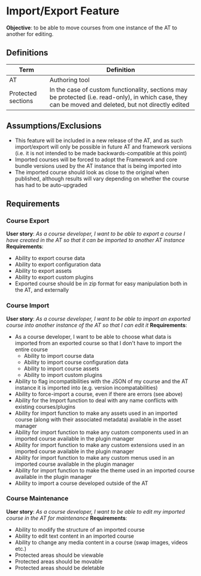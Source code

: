 # Import/Export Feature

**Objective**: to be able to move courses from one instance of the AT to another for editing.

## Definitions
| Term               | Definition |
| ------------------ | ---------- |
| AT                 | Authoring tool |
| Protected sections | In the case of custom functionality, sections may be protected (i.e. read-only), in which case, they can be moved and deleted, but not directly edited |

## Assumptions/Exclusions

- This feature will be included in a new release of the AT, and as such import/export will only be possible in future AT and framework versions (i.e. it is not intended to be made backwards-compatible at this point)
- Imported courses will be forced to adopt the Framework and core bundle versions used by the AT instance that is being imported into
- The imported course should look as close to the original when published, although results will vary depending on whether the course has had to be auto-upgraded

## Requirements

### Course Export

**User story**: *As a course developer, I want to be able to export a course I have created in the AT so that it can be imported to another AT instance*
**Requirements**:
- Ability to export course data
- Ability to export configuration data
- Ability to export assets
- Ability to export custom plugins
- Exported course should be in zip format for easy manipulation both in the AT, and externally

### Course Import

**User story**: *As a course developer, I want to be able to import an exported course into another instance of the AT so that I can edit it*
**Requirements**:
- As a course developer, I want to be able to choose what data is imported from an exported course so that I don't have to import the entire course
    - Ability to import course data
    - Ability to import course configuration data
    - Ability to import course assets
    - Ability to import custom plugins
- Ability to flag incompatibilities with the JSON of my course and the AT instance it is imported into (e.g. version incompatabilities)
- Ability to force-import a course, even if there are errors (see above)
- Ability for the Import function to deal with any name conflicts with existing courses/plugins
- Ability for import function to make any assets used in an imported course (along with their associated metadata) available in the asset manager
- Ability for import function to make any custom components used in an imported course available in the plugin manager
- Ability for import function to make any custom extensions used in an imported course available in the plugin manager
- Ability for import function to make any custom menus used in an imported course available in the plugin manager
- Ability for import function to make the theme used in an imported course available in the plugin manager
- Ability to import a course developed outside of the AT

### Course Maintenance

**User story**: *As a course developer, I want to be able to edit my imported course in the AT for maintenance*
**Requirements**:
- Ability to modify the structure of an imported course
- Ability to edit text content in an imported course
- Ability to change any media content in a course (swap images, videos etc.)
- Protected areas should be viewable
- Protected areas should be movable
- Protected areas should be deletable
